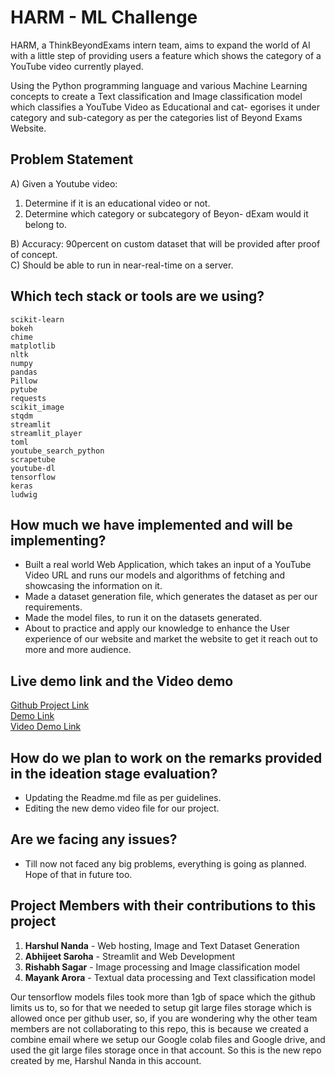 # HARM - ML Challenge

HARM, a ThinkBeyondExams intern team, aims to expand the world of AI with a little step of providing users a feature which shows the category of a YouTube video currently played.

Using the Python programming language and various Machine Learning concepts to create a Text classification and Image classification model which classifies a YouTube Video as Educational and cat- egorises it under category and sub-category as per the categories list of Beyond Exams Website.


## Problem Statement
A) Given a Youtube video:
1. Determine if it is an educational video or not.
2. Determine which category or subcategory of Beyon- dExam would it belong to.  

B) Accuracy: 90percent on custom dataset that will be provided after proof of concept.  
C) Should be able to run in near-real-time on a server.  

## Which tech stack or tools are we using?
```
scikit-learn
bokeh
chime
matplotlib
nltk
numpy
pandas
Pillow
pytube
requests
scikit_image
stqdm
streamlit
streamlit_player
toml
youtube_search_python
scrapetube
youtube-dl
tensorflow
keras
ludwig
```

## How much we have implemented and will be implementing?
- Built a real world Web Application, which takes an input of a YouTube Video URL and runs our models and algorithms of fetching and showcasing the information on it.
- Made a dataset generation file, which generates the dataset as per our requirements.
- Made the model files, to run it on the datasets generated.
- About to practice and apply our knowledge to enhance the User experience of our website and market the website to get it reach out to more and more audience.

## Live demo link and the Video demo
[Github Project Link](https://github.com/repository_invitations/195771281/accept)  
[Demo Link](https://huggingface.co/spaces/HarshulNanda/HARM_ML_App_ludwig)  
[Video Demo Link](https://drive.google.com/file/d/1HAHv_opmFJMg6x0QkNskN0S2eVQM4NyZ/view?usp=share_link) 

## How do we plan to work on the remarks provided in the ideation stage evaluation?
- Updating the Readme.md file as per guidelines.
- Editing the new demo video file for our project.

## Are we facing any issues?
- Till now not faced any big problems, everything is going as planned. Hope of that in future too.

## Project Members with their contributions to this project
1. __Harshul Nanda__ - Web hosting, Image and Text Dataset Generation
2. __Abhijeet Saroha__ - Streamlit and Web Development 
3. __Rishabh Sagar__ - Image processing and Image classification model
4. __Mayank Arora__ - Textual data processing and Text classification model

Our tensorflow models files took more than 1gb of space which the github limits us to, so for that we needed to setup git large files storage which is allowed once per github user, so, if you are wondering why the other team members are not collaborating to this repo, this is because we created a combine email where we setup our Google colab files and Google drive, and used the git large files storage once in that account. So this is the new repo created by me, Harshul Nanda in this account.
